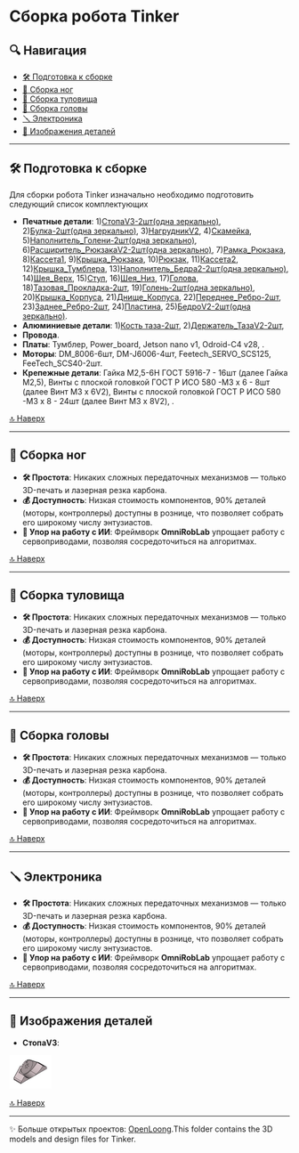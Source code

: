 # Сборка робота Tinker 

## 🔍 Навигация
- [🛠 Подготовка к сборке](#-подготовка-к-сборке)
- [🦿 Сборка ног](#-сборка-ног)
- [👕 Сборка туловища](#-сборка-туловища)
- [👤 Сборка головы](#-сборка-головы)
- [🪛 Электроника](#-электроника)
- [🦾 Изображения деталей](#-изображения-деталей)

---

## 🛠 Подготовка к сборке

Для сборки робота Tinker изначально необходимо подготовить следующий список комплектующих
- **Печатные детали**: 1)[СтопаV3-2шт(одна зеркально)](https://github.com/EgorSolodnikov/Tinker_Sber/blob/main/3d_models/images/СтопаV3.jpg), 2)[Булка-2шт(одна зеркально)](https://github.com/EgorSolodnikov/Tinker_Sber/blob/main/3d_models/images/Булка.jpg), 3)[НагрудникV2](https://github.com/EgorSolodnikov/Tinker_Sber/blob/main/3d_models/images/НагрудникV2.jpg), 4)[Скамейка](https://github.com/EgorSolodnikov/Tinker_Sber/blob/main/3d_models/images/Скамейка.jpg), 5)[Наполнитель_Голени-2шт(одна зеркально)](https://github.com/EgorSolodnikov/Tinker_Sber/blob/main/3d_models/images/Наполнитель_Голени.jpg), 6)[Расширитель_РюкзакаV2-2шт(одна зеркально)](https://github.com/EgorSolodnikov/Tinker_Sber/blob/main/3d_models/images/Расширитель_РюкзакаV2.jpg), 7)[Рамка_Рюкзака](https://github.com/EgorSolodnikov/Tinker_Sber/blob/main/3d_models/images/Рамка_Рюкзака.jpg), 8)[Кассета1](https://github.com/EgorSolodnikov/Tinker_Sber/blob/main/3d_models/images/Кассета1.jpg), 9)[Крышка_Рюкзака](https://github.com/EgorSolodnikov/Tinker_Sber/blob/main/3d_models/images/Крышка_Рюкзака.jpg), 10)[Рюкзак](https://github.com/EgorSolodnikov/Tinker_Sber/blob/main/3d_models/images/Рюкзак.jpg), 11)[Кассета2](https://github.com/EgorSolodnikov/Tinker_Sber/blob/main/3d_models/images/Кассета2.jpg), 12)[Крышка_Тумблера](https://github.com/EgorSolodnikov/Tinker_Sber/blob/main/3d_models/images/Крышка_Тумблера.jpg), 13)[Наполнитель_Бедра2-2шт(одна зеркально)](https://github.com/EgorSolodnikov/Tinker_Sber/blob/main/3d_models/images/Наполнитель_Бедра2.jpg), 14)[Шея_Верх](https://github.com/EgorSolodnikov/Tinker_Sber/blob/main/3d_models/images/Шея_Верх.jpg), 15)[Стул](https://github.com/EgorSolodnikov/Tinker_Sber/blob/main/3d_models/images/Стул.jpg), 16)[Шея_Низ](https://github.com/EgorSolodnikov/Tinker_Sber/blob/main/3d_models/images/Шея_Низ.jpg), 17)[Голова](https://github.com/EgorSolodnikov/Tinker_Sber/blob/main/3d_models/images/Голова.jpg), 18)[Тазовая_Прокладка-2шт](https://github.com/EgorSolodnikov/Tinker_Sber/blob/main/3d_models/images/Тазовая_Прокладка.jpg), 19)[Голень-2шт(одна зеркально)](https://github.com/EgorSolodnikov/Tinker_Sber/blob/main/3d_models/images/Голень.jpg), 20)[Крышка_Корпуса](https://github.com/EgorSolodnikov/Tinker_Sber/blob/main/3d_models/images/Крышка_Корпуса.jpg), 21)[Днище_Корпуса](https://github.com/EgorSolodnikov/Tinker_Sber/blob/main/3d_models/images/Днище_Корпуса.jpg), 22)[Переднее_Ребро-2шт](https://github.com/EgorSolodnikov/Tinker_Sber/blob/main/3d_models/images/Переднее_Ребро.jpg), 23)[Заднее_Ребро-2шт](https://github.com/EgorSolodnikov/Tinker_Sber/blob/main/3d_models/images/Заднее_Ребро.jpg), 24)[Пластина](https://github.com/EgorSolodnikov/Tinker_Sber/blob/main/3d_models/images/Пластина.jpg), 25)[БедроV2-2шт(одна зеркально)](https://github.com/EgorSolodnikov/Tinker_Sber/blob/main/3d_models/images/БедроV2.jpg).
- **Алюминиевые детали**: 1)[Кость таза-2шт](https://github.com/EgorSolodnikov/Tinker_Sber/blob/main/3d_models/images/Кость%20таза.jpg), 2)[Держатель_ТазаV2-2шт](https://github.com/EgorSolodnikov/Tinker_Sber/blob/main/3d_models/images/Держатель_ТазаV2.jpg), 
- **Провода**.
- **Платы**: Тумблер, Power_board, Jetson nano v1, Odroid-C4 v28, .
- **Моторы**: DM_8006-6шт, DM-J6006-4шт, Feetech_SERVO_SCS125, FeeTech_SCS40-2шт.
- **Крепежные детали**: Гайка М2,5-6H ГОСТ 5916-7 - 16шт (далее Гайка М2,5), Винты с плоской головкой ГОСТ Р ИСО 580 -М3 x 6 - 8шт (далее Винт М3 х 6V2), Винты с плоской головкой ГОСТ Р ИСО 580 -М3 x 8 - 24шт (далее Винт М3 х 8V2), .

[🔝 Наверх](#-навигация)

---

## 🦿 Сборка ног
- **🛠️ Простота**: Никаких сложных передаточных механизмов — только 3D-печать и лазерная резка карбона.  
- **💰 Доступность**: Низкая стоимость компонентов, 90% деталей (моторы, контроллеры) доступны в рознице, что позволяет собрать его широкому числу энтузиастов.  
- **🤖 Упор на работу с ИИ**: Фреймворк **OmniRobLab** упрощает работу с сервоприводами, позволяя сосредоточиться на алгоритмах.  

[🔝 Наверх](#-навигация)

---

## 👕 Сборка туловища
- **🛠️ Простота**: Никаких сложных передаточных механизмов — только 3D-печать и лазерная резка карбона.  
- **💰 Доступность**: Низкая стоимость компонентов, 90% деталей (моторы, контроллеры) доступны в рознице, что позволяет собрать его широкому числу энтузиастов.  
- **🤖 Упор на работу с ИИ**: Фреймворк **OmniRobLab** упрощает работу с сервоприводами, позволяя сосредоточиться на алгоритмах.  

[🔝 Наверх](#-навигация)

---

## 👤 Сборка головы
- **🛠️ Простота**: Никаких сложных передаточных механизмов — только 3D-печать и лазерная резка карбона.  
- **💰 Доступность**: Низкая стоимость компонентов, 90% деталей (моторы, контроллеры) доступны в рознице, что позволяет собрать его широкому числу энтузиастов.  
- **🤖 Упор на работу с ИИ**: Фреймворк **OmniRobLab** упрощает работу с сервоприводами, позволяя сосредоточиться на алгоритмах.  

[🔝 Наверх](#-навигация)

---

## 🪛 Электроника
- **🛠️ Простота**: Никаких сложных передаточных механизмов — только 3D-печать и лазерная резка карбона.  
- **💰 Доступность**: Низкая стоимость компонентов, 90% деталей (моторы, контроллеры) доступны в рознице, что позволяет собрать его широкому числу энтузиастов.  
- **🤖 Упор на работу с ИИ**: Фреймворк **OmniRobLab** упрощает работу с сервоприводами, позволяя сосредоточиться на алгоритмах.  

[🔝 Наверх](#-навигация)


---

## 🦾 Изображения деталей
- **СтопаV3**:<div align="right">
<img src="https://github.com/EgorSolodnikov/Tinker_Sber/blob/main/3d_models/images/СтопаV3.jpg" height="60" />
</div>

[🔝 Наверх](#-навигация)

---
✨ Больше открытых проектов: [OpenLoong](https://www.openloong.org.cn/cn).This folder contains the 3D models and design files for Tinker.
